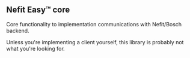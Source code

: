 ## Nefit Easy™ core

Core functionality to implementation communications with Nefit/Bosch backend.

Unless you're implementing a client yourself, this library is probably not what you're looking for.

